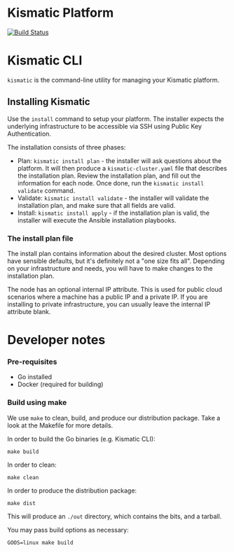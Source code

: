 # Kismatic Platform

[![Build Status](https://snap-ci.com/On8xdVQV0xY5VXICf0Fx0Vq7fVMDUAfU6JFc8Wtt94A/build_image)](https://snap-ci.com/apprenda/kismatic-platform/branch/master)

# Kismatic CLI

`kismatic` is the command-line utility for managing your Kismatic platform.

## Installing Kismatic
Use the `install` command to setup your platform. The installer expects the underlying infrastructure to be accessible via SSH using Public Key Authentication.

The installation consists of three phases:
* Plan: `kismatic install plan` - the installer will ask questions about the platform. It will then produce a `kismatic-cluster.yaml` file that
describes the installation plan. Review the installation plan, and fill out the information for each node. Once done, run the `kismatic install validate` command.
* Validate: `kismatic install validate` - the installer will validate the installation plan, and make sure that all fields are valid.
* Install: `kismatic install apply` - if the installation plan is valid, the installer will execute the Ansible installation playbooks.

### The install plan file
The install plan contains information about the desired cluster. Most options have sensible defaults, but it's definitely not a "one size fits all".
Depending on your infrastructure and needs, you will have to make changes to the installation plan.

The node has an optional internal IP attribute. This is used for public cloud scenarios where a machine has a public IP and a private IP.
If you are installing to private infrastructure, you can usually leave the internal IP attribute blank.


# Developer notes
### Pre-requisites
- Go installed
- Docker (required for building)

### Build using make
We use `make` to clean, build, and produce our distribution package. Take a look at the Makefile for more details.

In order to build the Go binaries (e.g. Kismatic CLI):
```
make build
```

In order to clean:
```
make clean
```

In order to produce the distribution package:
```
make dist
```
This will produce an `./out` directory, which contains the bits, and a tarball.

You may pass build options as necessary:
```
GOOS=linux make build
```
